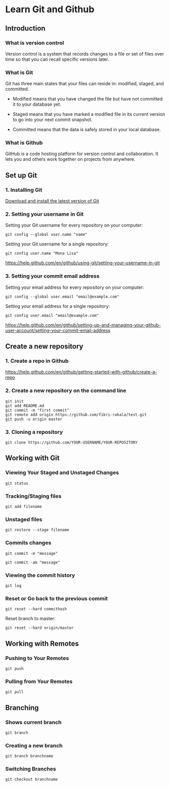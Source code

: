 # Learn Git and Github

## Introduction

### What is version control

Version control is a system that records changes to a file or set of files over time so that you can recall specific versions later.

### What is Git

Git has three main states that your files can reside in: modified, staged, and committed.

* Modified means that you have changed the file but have not committed it to your database yet.

* Staged means that you have marked a modified file in its current version to go into your next commit snapshot.

* Committed means that the data is safely stored in your local database.

### What is Github

GitHub is a code hosting platform for version control and collaboration. It lets you and others work together on projects from anywhere.

## Set up Git
### 1. Installing Git

[Download and install the latest version of Git](https://git-scm.com/downloads)

### 2. Setting your username in Git

Setting your Git username for every repository on your computer:

```
git config --global user.name "name"
```

Setting your Git username for a single repository:

```
git config user.name "Mona Lisa"
```

https://help.github.com/en/github/using-git/setting-your-username-in-git

### 3. Setting your commit email address

Setting your email address for every repository on your computer:

```
git config --global user.email "email@example.com"
```

Setting your email address for a single repository:

```
git config user.email "email@example.com"
```

https://help.github.com/en/github/setting-up-and-managing-your-github-user-account/setting-your-commit-email-address

## Create a new repository
### 1. Create a repo in Github

https://help.github.com/en/github/getting-started-with-github/create-a-repo

### 2. Create a new repository on the command line

```
git init
git add README.md
git commit -m "first commit"
git remote add origin https://github.com/fikri-rakala/test.git
git push -u origin master
```

### 3. Cloning a repository

```
git clone https://github.com/YOUR-USERNAME/YOUR-REPOSITORY
```

## Working with Git

### Viewing Your Staged and Unstaged Changes

```
git status
```

### Tracking/Staging files

```
git add filename
```

### Unstaged files

```
git restore --stage filename
```

### Commits changes

```
git commit -m "message"
```

```
git commit -am "message"
```

### Viewing the commit history

```
git log
```

### Reset or Go back to the previous commit

```
git reset --hard commithash
```

Reset branch to master:

```
git reset --hard origin/master
```

## Working with Remotes

### Pushing to Your Remotes

```
git push
```

### Pulling from Your Remotes

```
git pull
```

## Branching

### Shows current branch

```
git branch
```

### Creating a new branch

```
git branch branchname
```

### Switching Branches

```
git checkout branchname
```